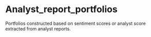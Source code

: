 # Analyst_report_portfolios
Portfolios constructed based on sentiment scores or analyst score extracted from analyst reports.
